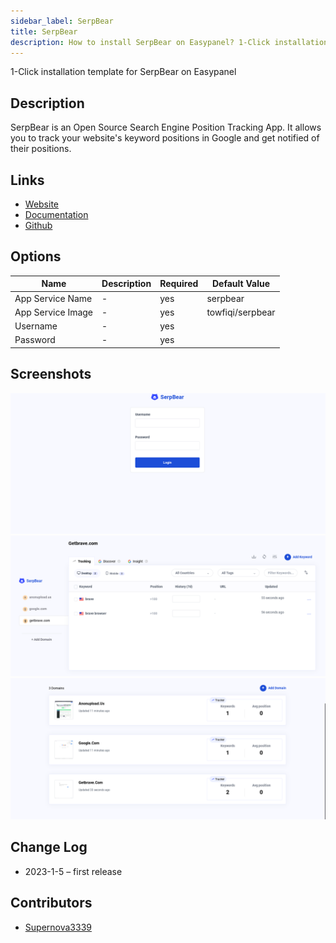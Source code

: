```yaml
---
sidebar_label: SerpBear
title: SerpBear
description: How to install SerpBear on Easypanel? 1-Click installation template for SerpBear on Easypanel
---
```


<!-- generated -->

1-Click installation template for SerpBear on Easypanel

## Description

SerpBear is an Open Source Search Engine Position Tracking App. It allows you to track your website's keyword positions in Google and get notified of their positions.

## Links

- [Website](https://serpbear.com)
- [Documentation](https://docs.serpbear.com)
- [Github](https://github.com/towfiqi/serpbear)

## Options

Name | Description | Required | Default Value
-|-|-|-
App Service Name | - | yes | serpbear
App Service Image | - | yes | towfiqi/serpbear
Username | - | yes | 
Password | - | yes | 

## Screenshots

![SerpBear Screenshot](./assets/screenshot1.png)
![SerpBear Screenshot](./assets/screenshot2.png)
![SerpBear Screenshot](./assets/screenshot3.png)

## Change Log

- 2023-1-5 – first release

## Contributors

- [Supernova3339](https://github.com/Supernova3339)

